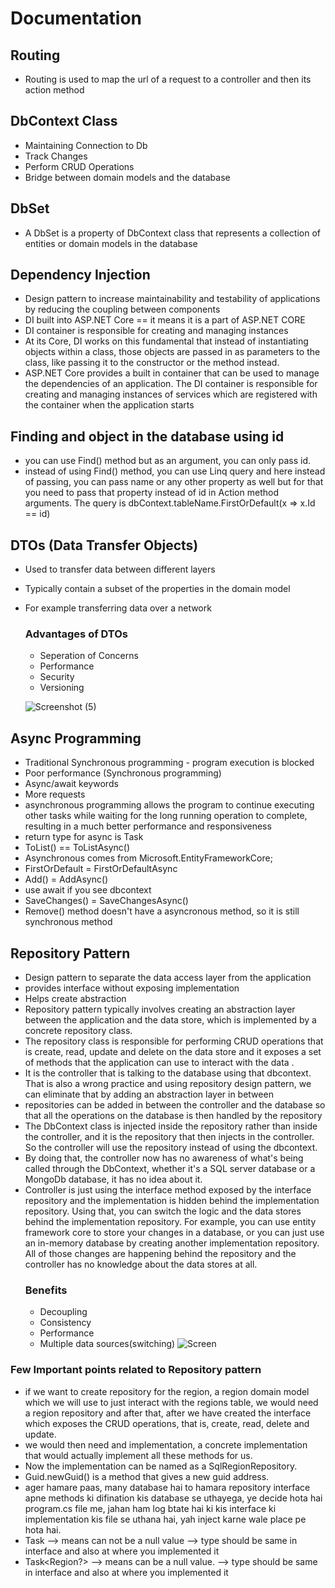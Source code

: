 # Documentation

## Routing
- Routing is used to map the url of a request to a controller and then its action method

## DbContext Class
- Maintaining Connection to Db
- Track Changes
- Perform CRUD Operations
- Bridge between domain models and the database
 
## DbSet
- A DbSet is a property of DbContext class that represents a collection of entities or domain models in the database

## Dependency Injection
- Design pattern to increase maintainability and testability of applications by reducing the coupling between components
- DI built into ASP.NET Core == it means it is a part of ASP.NET CORE
- DI container is responsible for creating and managing instances
- At its Core, DI works on this fundamental that instead of instantiating objects within a class, those objects are passed in as parameters to the class, like passing it to the constructor or the method instead.
- ASP.NET Core provides a built in container that can be used to manage the dependencies of an application. The DI container is responsible for creating and managing instances of services which are registered with the container when the application starts

## Finding and object in the database using id
- you can use Find() method but as an argument, you can only pass id.
- instead of using Find() method, you can use Linq query and here instead of passing, you can pass name or any other property as well but for that you need to pass that property instead of id in Action method arguments. The query is dbContext.tableName.FirstOrDefault(x => x.Id == id)

## DTOs (Data Transfer Objects)
- Used to transfer data between different layers
- Typically contain a subset of the properties in the domain model
- For example transferring data over a network
  ### Advantages of DTOs
  - Seperation of Concerns
  - Performance
  - Security
  - Versioning
    
   ![Screenshot (5)](https://github.com/user-attachments/assets/1146a394-a06c-4604-9213-52068314d963)

## Async Programming
- Traditional Synchronous programming - program execution is blocked
- Poor performance (Synchronous programming)
- Async/await keywords
- More requests
- asynchronous programming allows the program to continue executing other tasks while waiting for the long running operation to complete, resulting in a much better performance and responsiveness
- return type for async is Task<IActionResult>
- ToList() == ToListAsync()
- Asynchronous comes from Microsoft.EntityFrameworkCore;
- FirstOrDefault = FirstOrDefaultAsync
- Add() = AddAsync()
- use await if you see dbcontext
- SaveChanges() = SaveChangesAsync()
- Remove() method doesn't have a asyncronous method, so it is still synchronous method

## Repository Pattern
- Design pattern to separate the data access layer from the application
- provides interface without exposing implementation
- Helps create abstraction
- Repository pattern typically involves creating an abstraction layer between the application and the data store, which is implemented by a concrete repository class.
- The repository class is responsible for performing CRUD operations that is create, read, update and delete on the data store and it exposes a set of methods that the application can use to interact with the data .
- It is the controller that is talking to the database using that dbcontext. That is also a wrong practice and using repository design pattern, we can eliminate that by adding an abstraction layer in between
- repositories can be added in between the controller and the database so that all the operations on the database is then handled by the repository
- The DbContext class is injected inside the repository rather than inside the controller, and it is the repository that then injects in the controller. So the controller will use the repository instead of using the dbcontext.
- By doing that, the controller now has no awareness of what's being called through the DbContext, whether it's a SQL server database or a MongoDb database, it has no idea about it.
- Controller is just using the interface method exposed by the interface repository and the implementation is hidden behind the implementation repository. Using that, you can switch the logic and the data stores behind the implementation repository. For example, you can use entity framework core to store your changes in a database, or you can just use an in-memory database by creating another implementation repository. All of those changes are happening behind the repository and the controller has no knowledge about the data stores at all.
  ### Benefits
  - Decoupling
  - Consistency
  - Performance
  - Multiple data sources(switching)
  ![Screen](https://github.com/user-attachments/assets/36c3b435-0ece-42a2-9e88-82a42b1b1b80)
 ### Few Important points related to Repository pattern
 - if we want to create repository for the region, a region domain model which we will use to just interact with the regions table, we would need a region repository and after that, after we have created the interface which exposes the CRUD operations, that is, create, read, delete and update.
 - we would then need and implementation, a concrete implementation that would actually implement all these methods for us.
 - Now the implementation can be named as a SqlRegionRepository.
 - Guid.newGuid() is a method that gives a new guid address.
 - ager hamare paas, many database hai to hamara repository interface apne methods ki difination kis database se uthayega, ye decide hota hai program.cs file me, jahan ham log btate hai ki kis interface ki implementation kis file se uthana hai, yah inject karne wale place pe hota hai.
 - Task<Region> --> means can not be a null value --> type should be same in interface and also at where you implemented it
 - Task<Region?> --> means can be a null value.  --> type should be same in interface and also at where you implemented it


